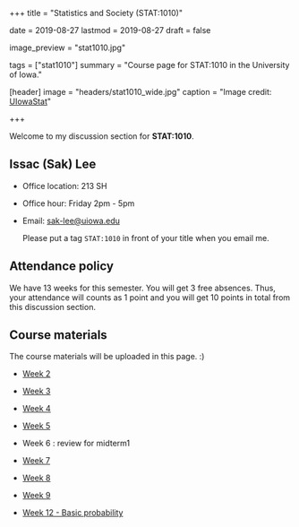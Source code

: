 +++
title = "Statistics and Society (STAT:1010)"

date = 2019-08-27
lastmod = 2019-08-27
draft = false

image_preview = "stat1010.jpg"

tags = ["stat1010"]
summary = "Course page for STAT:1010 in the University of Iowa."

[header]
image = "headers/stat1010_wide.jpg"
caption = "Image credit: [UIowaStat](https://stat.uiowa.edu/)"

+++

Welcome to my discussion section for **STAT:1010**.

## Issac (Sak) Lee

- Office location: 213 SH
- Office hour: Friday 2pm - 5pm
- Email: sak-lee@uiowa.edu
    
    Please put a tag `STAT:1010` in front of your title when you email me.

## Attendance policy

We have 13 weeks for this semester. You will get 3 free absences. Thus, your attendance will counts as 1 point and you will get 10 points in total from this discussion section.

## Course materials

The course materials will be uploaded in this page. :)

- <a href="https://theissaclee.com/post/stat1010-week2/" target="_self">Week 2</a>

- <a href="https://theissaclee.com/post/stat1010-week3/" target="_self">Week 3</a>

- <a href="https://theissaclee.com/post/stat1010-week4/" target="_self">Week 4</a>

- <a href="https://theissaclee.com/post/stat1010-week5/" target="_self">Week 5</a>

- Week 6 : review for midterm1

- <a href="https://theissaclee.com/post/stat1010-week7/" target="_self">Week 7</a>

- <a href="https://theissaclee.com/post/stat1010-week8/" target="_self">Week 8</a>

- <a href="https://theissaclee.com/post/stat1010-week9/" target="_self">Week 9</a>

- <a href="https://theissaclee.com/post/stat1010-week12/" target="_self">Week 12 - Basic probability</a>